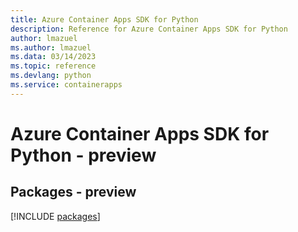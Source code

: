```yaml
---
title: Azure Container Apps SDK for Python
description: Reference for Azure Container Apps SDK for Python
author: lmazuel
ms.author: lmazuel
ms.data: 03/14/2023
ms.topic: reference
ms.devlang: python
ms.service: containerapps
---
```

# Azure Container Apps SDK for Python - preview
## Packages - preview
[!INCLUDE [packages](container-apps-index.md)]